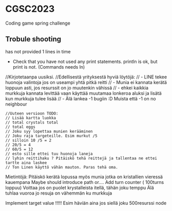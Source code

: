 # CGSC2023
Coding game spring challenge

## Trobule shooting

has not provided 1 lines in time
- Check that you have not used any print statements. println is ok, but print is not. (Commands needs ln)


//Kirjotetaanpa uusiksi.
//Edellisestä yrityksestä hyviä löytöjä:
// - LINE tekee huonoja valintoja jos on useampi yhtä pitkä reitti
// - Munia ei kannata kerätä loppuun asti, jos resurssit on jo muutenkin vähissä
// - ehkei kaikkia murkkuja kannata levittää vaan käyttää muutamaa lonkeroa aluksi ja lisätä kun murkkuja tulee lisää
// - Älä lankea -1 bugiin :D Muista että -1 on no neighbour

    //Uuteen versioon TODO:
    // Lisää kartta luokka
    // total crystals total
    // total eggs
    // Joku syy lopettaa munien kerääminen
    // Joku raja targeteille. Esim murkut /5
    // silloin 10 /5 = 2
    // 20/5 = 4
    // 60/5 = 12
    // esto sille ettei tuu huonoja laneja
    // lyhin reittihaku ? Pitäiskö tehä reittejä ja tallentaa ne ettei tartte aina laskee
    // Ton Linen käyttö vähän mauton. Paras tehä oma.


Mietintöjä:
Pitäiskö kerätä lopussa myös munia jotka on kristallien vieressä kauempana
Maybe should introduce path or....
Add turn counter ( 100turns loppuu)
Voittaa jos on puolet krystalleista itellä, tähän joku temppu
Älä tuhlaa vuoroa jo resuja on vähemmän ku murkkuja

Implement target value !!!!! Esim häviän aina jos siellä joku 500resurssi node

